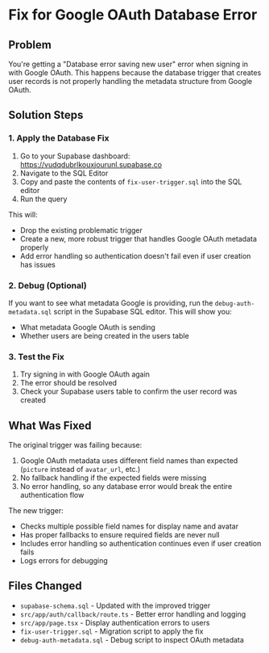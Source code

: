 # Fix for Google OAuth Database Error

## Problem
You're getting a "Database error saving new user" error when signing in with Google OAuth. This happens because the database trigger that creates user records is not properly handling the metadata structure from Google OAuth.

## Solution Steps

### 1. Apply the Database Fix

1. Go to your Supabase dashboard: https://vudqdubrlkouxjourunl.supabase.co
2. Navigate to the SQL Editor
3. Copy and paste the contents of `fix-user-trigger.sql` into the SQL editor
4. Run the query

This will:
- Drop the existing problematic trigger
- Create a new, more robust trigger that handles Google OAuth metadata properly
- Add error handling so authentication doesn't fail even if user creation has issues

### 2. Debug (Optional)

If you want to see what metadata Google is providing, run the `debug-auth-metadata.sql` script in the Supabase SQL editor. This will show you:
- What metadata Google OAuth is sending
- Whether users are being created in the users table

### 3. Test the Fix

1. Try signing in with Google OAuth again
2. The error should be resolved
3. Check your Supabase users table to confirm the user record was created

## What Was Fixed

The original trigger was failing because:
1. Google OAuth metadata uses different field names than expected (`picture` instead of `avatar_url`, etc.)
2. No fallback handling if the expected fields were missing
3. No error handling, so any database error would break the entire authentication flow

The new trigger:
- Checks multiple possible field names for display name and avatar
- Has proper fallbacks to ensure required fields are never null
- Includes error handling so authentication continues even if user creation fails
- Logs errors for debugging

## Files Changed

- `supabase-schema.sql` - Updated with the improved trigger
- `src/app/auth/callback/route.ts` - Better error handling and logging
- `src/app/page.tsx` - Display authentication errors to users
- `fix-user-trigger.sql` - Migration script to apply the fix
- `debug-auth-metadata.sql` - Debug script to inspect OAuth metadata
